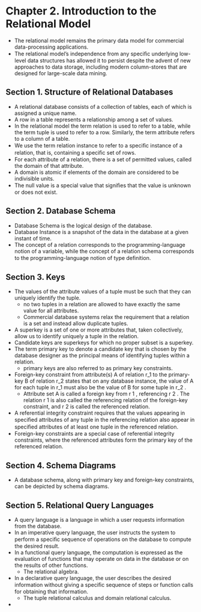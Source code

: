 
# Chapter 2. Introduction to the Relational Model
- The relational model remains the primary data model for commercial data-processing applications.
- The relational model’s independence from any speciﬁc underlying low-level data structures has allowed it to persist despite the advent of new approaches to data storage, including modern column-stores that are designed for large-scale data mining.

## Section 1. Structure of Relational Databases
- A relational database consists of a collection of tables, each of which is assigned a unique name.
- A row in a table represents a relationship among a set of values.
- In the relational model the term relation is used to refer to a table, while the term tuple is used to refer to a row. Similarly, the term attribute refers to a column of a table.
- We use the term relation instance to refer to a speciﬁc instance of a relation, that is, containing a speciﬁc set of rows.
- For each attribute of a relation, there is a set of permitted values, called the domain of that attribute.
- A domain is atomic if elements of the domain are considered to be indivisible units.
- The null value is a special value that signiﬁes that the value is unknown or does not exist.

## Section 2. Database Schema
- Database Schema is the logical design of the database.
- Database Instance is a snapshot of the data in the database at a given instant of time.
- The concept of a relation corresponds to the programming-language notion of a variable, while the concept of a relation schema corresponds to the programming-language notion of type deﬁnition.

## Section 3. Keys
- The values of the attribute values of a tuple must be such that they can uniquely identify the tuple.
	- no two tuples in a relation are allowed to have exactly the same value for all attributes.
	- Commercial database systems relax the requirement that a relation is a set and instead allow duplicate tuples.
- A superkey is a set of one or more attributes that, taken collectively, allow us to identify uniquely a tuple in the relation.
- Candidate keys are superkeys for which no proper subset is a superkey.
- The term primary key to denote a candidate key that is chosen by the database designer as the principal means of identifying tuples within a relation.
	- primary keys are also referred to as primary key constraints.
- Foreign-key constraint from attribute(s) A of relation r_1 to the primary-key B of relation r_2 states that on any database instance, the value of A for each tuple in r_1 must also be the value of B for some tuple in r_2 .
	- Attribute set A is called a foreign key from r 1 , referencing r 2 . The relation r 1 is also called the referencing relation of the foreign-key constraint, and r 2 is called the referenced relation.
- A referential integrity constraint requires that the values appearing in speciﬁed attributes of any tuple in the referencing relation also appear in speciﬁed attributes of at least one tuple in the referenced relation.
- Foreign-key constraints are a special case of referential integrity constraints, where the referenced attributes form the primary key of the referenced relation.

## Section 4. Schema Diagrams
- A database schema, along with primary key and foreign-key constraints, can be depicted by schema diagrams.

## Section 5. Relational Query Languages
- A query language is a language in which a user requests information from the database.
- In an imperative query language, the user instructs the system to perform a speciﬁc sequence of operations on the database to compute the desired result.
- In a functional query language, the computation is expressed as the evaluation of functions that may operate on data in the database or on the results of other functions.
	- The relational algebra.
- In a declarative query language, the user describes the desired information without giving a speciﬁc sequence of steps or function calls for obtaining that information.
	- The tuple relational calculus and domain relational calculus.
- 
